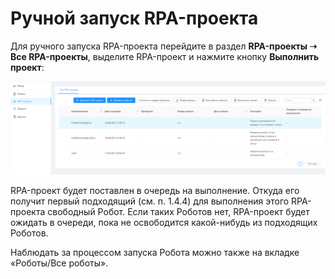 # Ручной запуск RPA-проекта

Для ручного запуска RPA-проекта перейдите в раздел **RPA-проекты ➝ Все RPA-проекты**, выделите RPA-проект и нажмите кнопку **Выполнить проект**:

![](<../../.gitbook/assets/0 (3)>)

RPA-проект будет поставлен в очередь на выполнение. Откуда его получит первый подходящий (см. п. 1.4.4) для выполнения этого RPA-проекта свободный Робот. Если таких Роботов нет, RPA-проект будет ожидать в очереди, пока не освободится какой-нибудь из подходящих Роботов.

Наблюдать за процессом запуска Робота можно также на вкладке «Роботы/Все роботы».
